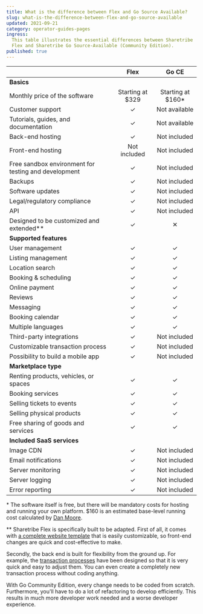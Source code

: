 ```yaml
---
title: What is the difference between Flex and Go Source Available?
slug: what-is-the-difference-between-flex-and-go-source-available
updated: 2021-09-21
category: operator-guides-pages
ingress:
  This table illustrates the essential differences between Sharetribe
  Flex and Sharetribe Go Source-Available (Community Edition).
published: true
---
```


|                                                      |       Flex        |        Go CE        |
| ---------------------------------------------------- | :---------------: | :-----------------: |
| **Basics**                                           |                   |                     |
| Monthly price of the software                        | Starting at \$329 | Starting at \$160\* |
| Customer support                                     |         ✓         |    Not available    |
| Tutorials, guides, and documentation                 |         ✓         |    Not available    |
| Back-end hosting                                     |         ✓         |    Not included     |
| Front-end hosting                                    |   Not included    |    Not included     |
| Free sandbox environment for testing and development |         ✓         |    Not included     |
| Backups                                              |         ✓         |    Not included     |
| Software updates                                     |         ✓         |    Not included     |
| Legal/regulatory compliance                          |         ✓         |    Not included     |
| API                                                  |         ✓         |    Not included     |
| Designed to be customized and extended\*\*           |         ✓         |          ✕          |
| **Supported features**                               |                   |                     |
| User management                                      |         ✓         |          ✓          |
| Listing management                                   |         ✓         |          ✓          |
| Location search                                      |         ✓         |          ✓          |
| Booking & scheduling                                 |         ✓         |          ✓          |
| Online payment                                       |         ✓         |          ✓          |
| Reviews                                              |         ✓         |          ✓          |
| Messaging                                            |         ✓         |          ✓          |
| Booking calendar                                     |         ✓         |          ✓          |
| Multiple languages                                   |         ✓         |          ✓          |
| Third-party integrations                             |         ✓         |    Not included     |
| Customizable transaction process                     |         ✓         |    Not included     |
| Possibility to build a mobile app                    |         ✓         |    Not included     |
| **Marketplace type**                                 |                   |                     |
| Renting products, vehicles, or spaces                |         ✓         |          ✓          |
| Booking services                                     |         ✓         |          ✓          |
| Selling tickets to events                            |         ✓         |          ✓          |
| Selling physical products                            |         ✓         |          ✓          |
| Free sharing of goods and services                   |         ✓         |          ✓          |
| **Included SaaS services**                           |                   |                     |
| Image CDN                                            |         ✓         |    Not included     |
| Email notifications                                  |         ✓         |    Not included     |
| Server monitoring                                    |         ✓         |    Not included     |
| Server logging                                       |         ✓         |    Not included     |
| Error reporting                                      |         ✓         |    Not included     |

\* The software itself is free, but there will be mandatory costs for
hosting and running your own platform. \$160 is an estimated base-level
running cost calculated by
[Dan Moore](http://www.mooreds.com/wordpress/archives/2255).

\*\* Sharetribe Flex is specifically built to be adapted. First of all,
it comes with
[a complete website template](/introduction/getting-started-with-ftw-daily/)
that is easily customizable, so front-end changes are quick and
cost-effective to make.

Secondly, the back end is built for flexibility from the ground up. For
example, the [transaction processes](/concepts/transaction-process/)
have been designed so that it is very quick and easy to adjust them. You
can even create a completely new transaction process without coding
anything.

With Go Community Edition, every change needs to be coded from scratch.
Furthermore, you'll have to do a lot of refactoring to develop
efficiently. This results in much more developer work needed and a worse
developer experience.
